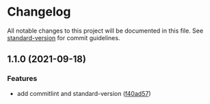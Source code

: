 # Changelog

All notable changes to this project will be documented in this file. See [standard-version](https://github.com/conventional-changelog/standard-version) for commit guidelines.

## 1.1.0 (2021-09-18)


### Features

* add commitlint and standard-version ([f40ad57](https://github.com/andradeB/rick-morty-client/commit/f40ad5794407178bdd2d45a5edc3f09b91686f50))
